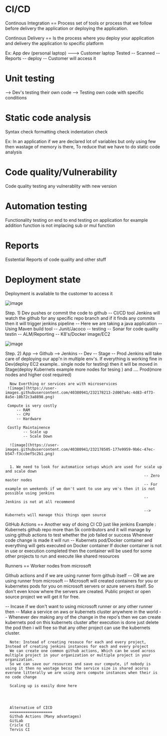 CI/CD
=========
Continous Integration == Process set of tools or process that we follow before delivery the application or deploying the application.

Continous Delivery == Is the process where you deploy your application and delivery the application to specific platform 

Ex: App dev (personal laptop)  ---> Customer laptop
Tested -- Scanned -- Reports -- deploy -- Customer will access it

Unit testing
============
--> Dev's testing their own code 
--> Testing own code with specific conditions

Static code analysis
===================
Syntax check
formatting check
indentation check

Ex: In an application if we are declared lot of variables but only using few then 
wastage of memory is there, To reduce that we have to do static code analysis

Code quality/Vulnerability
========================
Code quality testing any vulnerablity with new version 

Automation testing
=====================
Functionality testing on end to end testing on application for example addition function is not implacing sub or mul function 

Reports
========
Esstential 
Reports of code quality and other stuff

Deployment state
================
Deployment is available to the customer to access it





![image](https://user-images.githubusercontent.com/40380941/232177809-56eca833-c894-4e61-afde-fe77c11d5a77.png)

Step. 1) Dev pushes or commit the code to github -- CI/CD tool Jenkins will watch the github for any specific repo branch and if it finds any commits then it will trigger jenkins pipeline -- Here we are taking a java application    -- Using Maven build tool
                                                             -- Junit/Jacoco -- testing
                                                             -- Sonar for code quality testin
                                                             -- ALM/Reporting
                                                             -- K8's/Docker image/EC2
                                                             
                                                             
![image](https://user-images.githubusercontent.com/40380941/232178164-183527f4-2f5a-4b96-8426-c2b15dd79d81.png)
                                                            
                                                        
Step. 2) App --> Github --> Jenkins -- Dev
                                    -- Stage
                                    -- Prod
      Jenkins will take care of deploying our app'n in multiple env's.
      If everything is working fine in Dev(deploy EC2 example.. single node for testing) then it will be moved in Stage(deploy Kubernets example more nodes for       tesing ) and .... Prod(more nodes and higher cost required)
      
      Now Everthing or services are with microservices
     ![image](https://user-images.githubusercontent.com/40380941/232178213-2d007a4c-4d83-4f73-8a5e-10b72c3a8898.png)
     
     Compute is very costly 
         -- RAM
         -- CPU
         -- Hardware
         
     Costly Maintainence
            -- Scale up
            -- Scale Down
            
      ![image](https://user-images.githubusercontent.com/40380941/232178505-177e9959-9b6c-47ec-b547-f3ccbef5c2b1.png)

 
      1. We need to look for automatice setups which are used for scale up and scale down
                                                                  -- Zero master nodes
                                                                  -- For example on weekends if we don't want to use any vm's then it is not possible using jenkins
                                                                  -- Jenkins is not at all recommend
                                                                  
                                                                  --> Kubernets will manage this things open source
     
   GitHub Actions == Another way of doing CI CD just like jenkins 
   Example : Kubernets github repo more than 5k contributors and it will manage by using github actions to test whether the job failed or success
   Whenever code change is made it will run -- Kubernets pod/Docker container  and everything will gets executed on Docker container 
   If docker container is not in use or execution completed then the container will be used for some other projects to run and execute like shared resources
   
   Runners == Worker nodes from microsoft
   
   Github actions and if we are using runner form github itself 
   -- OR we are using runner from microsoft
   -- Microsoft will created containers for you or kubernetes pods for you on microsoft servers or azure servers itself. So don't even know where the servers are      created. Public project or open source project we will get it for free.
   
   -- Incase if we don't want to using microsoft runner or any other runner then 
      -- Make a service on aws or kubernets cluster anywhere in the world
      -- Whenever dev making any of the change in the repo's then we can create kubernets pod on this kubernets cluster after execution is done just delete the pod then i will free so that any other project can use the kubernets cluster.
      
      Note: Instead of creating resouce for each and every project, Instead of creating jenkins instances for each and every project
      We can create one common github actions, Which can be used across multiple project in your organization or multiple project in your organization.
      So we can save our resources and save our compute, if nobody is using it then no wastage becoz the service size is shared acorss everone litterally we are using zero compute instances when their is no code change 
      
      Scaling up is easily done here
      
      
      
      
      Alternative of CICD
      ===================
      Github Actions (Many advantages)
      GitLab
      Cricle CI
      Tervis CI
      
